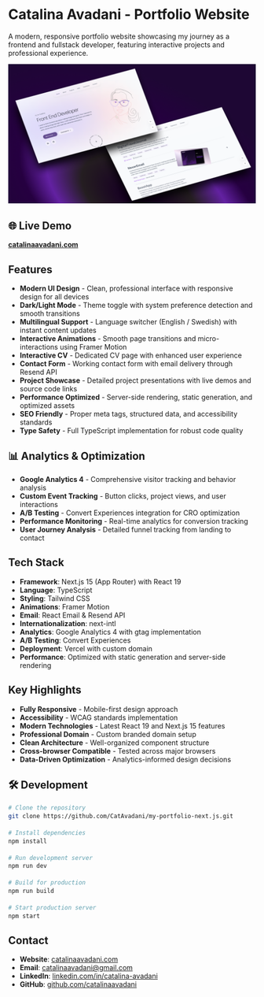 # Catalina Avadani - Portfolio Website
A modern, responsive portfolio website showcasing my journey as a frontend and fullstack developer, featuring interactive projects and professional experience.

<img src="public/Portfolio_img.png" alt="Portfolio Preview" width="700"/>

## 🌐 Live Demo
**[catalinaavadani.com](https://catalinaavadani.com)**

## Features
- **Modern UI Design** - Clean, professional interface with responsive design for all devices
- **Dark/Light Mode** - Theme toggle with system preference detection and smooth transitions
- **Multilingual Support** - Language switcher (English / Swedish) with instant content updates
- **Interactive Animations** - Smooth page transitions and micro-interactions using Framer Motion
- **Interactive CV** - Dedicated CV page with enhanced user experience
- **Contact Form** - Working contact form with email delivery through Resend API
- **Project Showcase** - Detailed project presentations with live demos and source code links
- **Performance Optimized** - Server-side rendering, static generation, and optimized assets
- **SEO Friendly** - Proper meta tags, structured data, and accessibility standards
- **Type Safety** - Full TypeScript implementation for robust code quality

## 📊 Analytics & Optimization
- **Google Analytics 4** - Comprehensive visitor tracking and behavior analysis
- **Custom Event Tracking** - Button clicks, project views, and user interactions
- **A/B Testing** - Convert Experiences integration for CRO optimization
- **Performance Monitoring** - Real-time analytics for conversion tracking
- **User Journey Analysis** - Detailed funnel tracking from landing to contact

## Tech Stack
- **Framework**: Next.js 15 (App Router) with React 19
- **Language**: TypeScript
- **Styling**: Tailwind CSS
- **Animations**: Framer Motion
- **Email**: React Email & Resend API
- **Internationalization**: next-intl
- **Analytics**: Google Analytics 4 with gtag implementation
- **A/B Testing**: Convert Experiences
- **Deployment**: Vercel with custom domain
- **Performance**: Optimized with static generation and server-side rendering

## Key Highlights
- **Fully Responsive** - Mobile-first design approach
- **Accessibility** - WCAG standards implementation
- **Modern Technologies** - Latest React 19 and Next.js 15 features
- **Professional Domain** - Custom branded domain setup
- **Clean Architecture** - Well-organized component structure
- **Cross-browser Compatible** - Tested across major browsers
- **Data-Driven Optimization** - Analytics-informed design decisions

## 🛠️ Development
```bash
# Clone the repository
git clone https://github.com/CatAvadani/my-portfolio-next.js.git

# Install dependencies
npm install

# Run development server
npm run dev

# Build for production
npm run build

# Start production server
npm start
```

## Contact
- **Website**: [catalinaavadani.com](https://catalinaavadani.com)
- **Email**: catalinaavadani@gmail.com
- **LinkedIn**: [linkedin.com/in/catalina-avadani](https://www.linkedin.com/in/catalinaava09/)
- **GitHub**: [github.com/catalinaavadani](https://github.com/CatAvadani)
